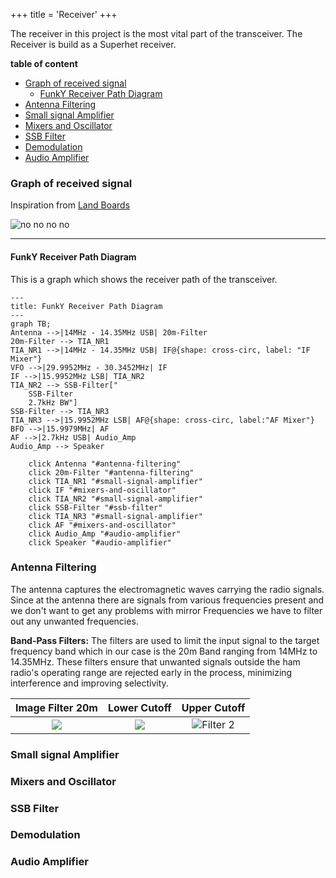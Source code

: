 +++
title = 'Receiver'
+++

The receiver in this project is the most vital part of the transceiver. The Receiver is build as a Superhet receiver.

**table of content**
- [Graph of received signal](#graph-of-received-signal)
  - [FunkY Receiver Path Diagram](#funky-receiver-path-diagram)
- [Antenna Filtering](#antenna-filtering)
- [Small signal Amplifier](#small-signal-amplifier)
- [Mixers and Oscillator](#mixers-and-oscillator)
- [SSB Filter](#ssb-filter)
- [Demodulation](#demodulation)
- [Audio Amplifier](#audio-amplifier)

### Graph of received signal

Inspiration from [Land Boards](https://land-boards.com/blwiki/index.php?title=A_Termination_Insensitive_Amplifier_for_Bidirectional_Transceivers)

![no no no no](/img/WhatsApp%20Image%202024-06-28%20at%2015.12.03.jpeg)

---
#### FunkY Receiver Path Diagram
This is a graph which shows the receiver path of the transceiver.

```mermaid {align="center" zoom="true"}
---
title: FunkY Receiver Path Diagram
---
graph TB;
Antenna -->|14MHz - 14.35MHz USB| 20m-Filter
20m-Filter --> TIA_NR1
TIA_NR1 -->|14MHz - 14.35MHz USB| IF@{shape: cross-circ, label: "IF Mixer"}
VFO -->|29.9952MHz - 30.3452MHz| IF
IF -->|15.9952MHz LSB| TIA_NR2
TIA_NR2 --> SSB-Filter["
    SSB-Filter
    2.7kHz BW"]
SSB-Filter --> TIA_NR3
TIA_NR3 -->|15.9952MHz LSB| AF@{shape: cross-circ, label:"AF Mixer"}
BFO -->|15.9979MHz| AF
AF -->|2.7kHz USB| Audio_Amp
Audio_Amp --> Speaker 

    click Antenna "#antenna-filtering"
    click 20m-Filter "#antenna-filtering"
    click TIA_NR1 "#small-signal-amplifier"
    click IF "#mixers-and-oscillator"
    click TIA_NR2 "#small-signal-amplifier"
    click SSB-Filter "#ssb-filter"
    click TIA_NR3 "#small-signal-amplifier"
    click AF "#mixers-and-oscillator"
    click Audio_Amp "#audio-amplifier"
    click Speaker "#audio-amplifier"
```

### Antenna Filtering 
The antenna captures the electromagnetic waves carrying the radio signals. Since at the antenna there are signals from various frequencies present and we don't want to get any problems with mirror Frequencies we have to filter out any unwanted frequencies.

**Band-Pass Filters:** The filters are used to limit the input signal to the target frequency band which in our case is the 20m Band ranging from 14MHz to 14.35MHz. These filters ensure that unwanted signals outside the ham radio's operating range are rejected early in the process, minimizing interference and improving selectivity.


Image Filter 20m           |  Lower Cutoff | Upper Cutoff
:-------------------------:|:-------------------------:|:-------------------------:
![](/img/WhatsApp%20Image%202024-09-30%20at%2011.48.09%20(1).jpeg)  |  ![](/img/WhatsApp%20Image%202024-07-28%20at%2016.46.35.jpeg) | ![Filter 2](/img/WhatsApp%20Image%202024-07-28%20at%2016.46.35%20(1).jpeg)

### Small signal Amplifier

### Mixers and Oscillator

### SSB Filter 

### Demodulation

### Audio Amplifier
